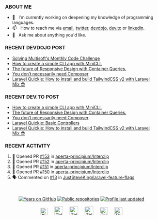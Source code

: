### ABOUT ME

- 🔭&nbsp;&nbsp; I’m currently working on deepening my knowledge of programming languages.
- 📫&nbsp;&nbsp; How to reach me via [email], [twitter], [devdojo], [dev.to] or [linkedin].
- 💬&nbsp;&nbsp; Ask me about anything you'd like.

### RECENT DEVDOJO POST

<!-- DEVDOJO-POST-LIST:START -->
- [Solving Multisoft&#039;s Monthly Code Challenge](https://devdojo.com/thinkverse/solving-multisofts-monthly-code-challenge)
- [How to create a simple CLI app with MiniCLI.](https://devdojo.com/thinkverse/how-to-create-a-simple-cli-app-with-minicli)
- [The future of Responsive Design with Container Queries.](https://devdojo.com/thinkverse/the-future-of-responsive-design-with-container-queries)
- [You don’t necessarily need Composer](https://devdojo.com/thinkverse/you-dont-necessarily-need-composer)
- [Laravel Quickie: How to install and build TailwindCSS v2 with Laravel Mix 😎](https://devdojo.com/thinkverse/laravel-quickie-how-to-install-and-build-tailwindcss-v2-with-laravel-mix)
<!-- DEVDOJO-POST-LIST:END -->

### RECENT DEV.TO POST
<!-- BLOG-POST-LIST:START -->
- [How to create a simple CLI app with MiniCLI.](https://dev.to/thinkverse/how-to-create-a-simple-cli-app-with-minicli-54na)
- [The future of Responsive Design with Container Queries.](https://dev.to/thinkverse/the-future-of-responsive-design-with-container-queries-26d0)
- [You don’t necessarily need Composer](https://dev.to/thinkverse/you-don-t-necessarily-need-composer-n71)
- [Laravel Quickie: Basic Controllers](https://dev.to/thinkverse/laravel-quickie-basic-controllers-4jdj)
- [Laravel Quickie: How to install and build TailwindCSS v2 with Laravel Mix 😎](https://dev.to/thinkverse/laravel-quickie-how-to-install-and-build-tailwindcss-v2-with-laravel-mix-3k81)
<!-- BLOG-POST-LIST:END -->

### RECENT ACTIVITY
<!--START_SECTION:activity-->
1. 💪 Opened PR [#153](https://github.com/aperta-principium/Interclip/pull/153) in [aperta-principium/Interclip](https://github.com/aperta-principium/Interclip)
2. 💪 Opened PR [#152](https://github.com/aperta-principium/Interclip/pull/152) in [aperta-principium/Interclip](https://github.com/aperta-principium/Interclip)
3. 💪 Opened PR [#151](https://github.com/aperta-principium/Interclip/pull/151) in [aperta-principium/Interclip](https://github.com/aperta-principium/Interclip)
4. 💪 Opened PR [#150](https://github.com/aperta-principium/Interclip/pull/150) in [aperta-principium/Interclip](https://github.com/aperta-principium/Interclip)
5. 🗣 Commented on [#13](https://github.com/JustSteveKing/laravel-feature-flags/issues/13) in [JustSteveKing/laravel-feature-flags](https://github.com/JustSteveKing/laravel-feature-flags)
<!--END_SECTION:activity-->

<p align="center">
<br><br>
<a href="https://badges.pufler.dev">
<img src="https://badges.pufler.dev/years/thinkverse?logo=github" alt="Years on GitHub"/></a>
<a href="https://badges.pufler.dev">
<img src="https://badges.pufler.dev/repos/thinkverse?logo=github" alt="Public repositories" /></a>
<a href="https://shields.io">
<img src="https://img.shields.io/github/last-commit/thinkverse/thinkverse?label=Profile%20Updated&logo=github" alt="Profile last updated"/></a>
<br><br>
<a href="https://dev.to/thinkverse">
<img src="https://d2fltix0v2e0sb.cloudfront.net/dev-badge.svg" alt="Thinkverse dev to profile" width="24px"/></a>
&emsp;
<a href= "https://instagram.com/thinkverse">
<img src="https://img.icons8.com/ios-glyphs/256/000000/instagram-new.svg" alt="Thinkverse instagram profile" width="28px"/></a>
&emsp;
<a href="https://www.paypal.com/paypalme/thinkverse">
<img src="https://img.icons8.com/ios-glyphs/256/000000/paypal.png" alt="Thinkverse pay pal me profile" width="28px"/></a> 
&emsp;
<a href="https://thinkverse.dev">
<img src="https://img.icons8.com/material/256/000000/globe--v1.png" alt="Thinkverse personal website" width="28px"/></a>
&emsp;
<a href="https://linkedin.com/in/thinkverse">
<img src="https://img.icons8.com/ios-filled/256/000000/linkedin.svg" alt="Thinkverse linked in profile" width="26px"/></a>
&emsp;
<a href="https://twitter.com/thinkverse">
<img src="https://img.icons8.com/ios-filled/256/000000/twitter.svg" alt="Thinkverse twitter profile" width="26px"/></a>
</p>

[email]: mailto:work@hallberg.kim
[twitter]: https://twitter.com/thinkverse
[devdojo]: https://devdojo.com/thinkverse
[dev.to]: https://dev.to/thinkverse
[linkedin]: https://www.linkedin.com/in/thinkverse/
